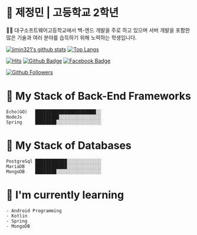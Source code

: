 # 🚀 제정민 | 고등학교 2학년
<p>👨‍🎓 대구소프트웨어고등학교에서 백-엔드 개발을 주로 하고 있으며 서버 개발을 포함한 많은 기술과 여러 분야를 습득하기 위해 노력하는 학생입니다.</p>

[![jjmin321's github stats](https://github-readme-stats.vercel.app/api?username=jjmin321&show_icons=true&hide_border=true)](https://github.com/jjmin321)
[![Top Langs](https://github-readme-stats.vercel.app/api/top-langs/?username=jjmin321&hide=r,jupyter%20notebook)](https://github.com/anuraghazra/github-readme-stats)

[![Hits](https://hits.seeyoufarm.com/api/count/incr/badge.svg?url=https%3A%2F%2Fgithub.com%2Fjjmin321)](https://hits.seeyoufarm.com)
[![Github Badge](https://img.shields.io/badge/-Github-000?style=flat-square&logo=Github&logoColor=white&link=https://github.com/jjmin321)](https://github.com/jjmin321)
[![Facebook Badge](https://img.shields.io/badge/facebook-1877f2?style=flat-square&logo=facebook&logoColor=white&link=https://www.facebook.com/profile.php?id=100028649371922)](https://www.facebook.com/profile.php?id=100028649371922)

[![Github Followers](https://img.shields.io/github/followers/jjmin321?color=06d6a0&label=Github%20Followers&style=for-the-badge)](https://github.com/jjmin321?tab=followers)

# 📖 My Stack of Back-End Frameworks 
```text
Echo(GO)   ███████████████████████░░   
NodeJs     █████████░░░░░░░░░░░░░░░░
Spring     ████████░░░░░░░░░░░░░░░░░   
```

# 📑 My Stack of Databases
```text
PostgreSql ████████████░░░░░░░░░░░░░   
MariaDB    ████████████░░░░░░░░░░░░░   
MongoDB    ████████░░░░░░░░░░░░░░░░░   
```

# 🍊 I'm currently learning
```text
- Android Programming
- Kotlin
- Spring
- MongoDB
```


